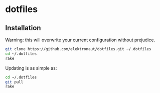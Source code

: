 # dotfiles

## Installation

Warning: this will overwrite your current configuration without prejudice.

```sh
git clone https://github.com/elektronaut/dotfiles.git ~/.dotfiles
cd ~/.dotfiles
rake
```

Updating is as simple as:

```sh
cd ~/.dotfiles
git pull
rake
```